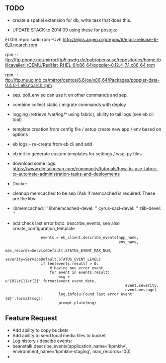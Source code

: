 TODO
-----

- create a spatial extension for db, write task that does this.

- UPDATE STACK to 2014.09 using these for postgis:

ELGIS repo: sudo rpm -Uvh http://elgis.argeo.org/repos/6/elgis-release-6-6_0.noarch.rpm

rpm -i ftp://ftp.pbone.net/mirror/ftp5.gwdg.de/pub/opensuse/repositories/home:/billcavalieri:/QEMU/RedHat_RHEL-6/x86_64/poppler-0.12.4-7.1.x86_64.rpm

rpm -i ftp://ftp.muug.mb.ca/mirror/centos/6.6/os/x86_64/Packages/poppler-data-0.4.0-1.el6.noarch.rpm



- sep. poll_env so can use it on other commands and sep.
- combine collect static / migrate commands with deploy
- logging (retrieve /var/log/* using fabric), ability to tail logs (see eb cli tool)
- template creation from config file / setup create new app / env based on options
- eb logs - re-create from eb cli and add
- eb init to generate custom templates for settings / wsgi py files
- download some logs: https://www.digitalocean.com/community/tutorials/how-to-use-fabric-to-automate-administration-tasks-and-deployments
- Docker
- cleanup memcached to be sep (Ask if memcached is required. These are the libs:
- 
    libmemcached: ''
    libmemcached-devel: ''
    cyrus-sasl-devel: ''
    zlib-devel: ''

- add check last error
boto: describe_events, see also create_configuration_template
```
                events = eb_client.describe_events(app_name,
                                                   env_name,
                                                   max_records=ServiceDefault.STATUS_EVENT_MAX_NUM,
                                                   severity=ServiceDefault.STATUS_EVENT_LEVEL)
                if len(events.result) > 0:
                    # Having one error event
                    for event in events.result:
                        msg = u'{0}\t{1}\t{2}'.format(event.event_date,
                                                      event.severity,
                                                      event.message)
                        log.info(u'Found last error event: {0}'.format(msg))
                        prompt.plain(msg)
```

Feature Request
------------------
* Add ability to copy buckets
* Add ability to send local media files to bucket
* Log history / descibe events:
* beanstalk.describe_events(application_name='kpmkhv', environment_name='kpmkhv-staging', max_records=100)
* 
